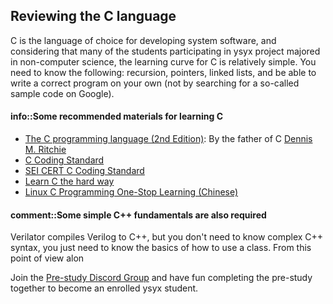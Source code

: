 <!-- ## 复习C语言 -->
## Reviewing the C language

<!-- C语言几乎是开发系统软件的不二选择,
而且考虑到参加"一生一芯"的不少同学就读的是非计算机专业,
C语言对大家来说学习的门槛也比较低.
大家需要掌握如下内容: 递归, 指针, 链表,
并且能够独立写出正确的程序(而不是在百度上搜一个所谓的示例代码). -->
C is the language of choice for developing system software, and considering that many of the students participating in ysyx project majored in non-computer science, the learning curve for C is relatively simple. You need to know the following: recursion, pointers, linked lists, and be able to write a correct program on your own (not by searching for a so-called sample code on Google).

<!-- > #### info::一些推荐的C语言学习资料
> * [Linux C编程一站式学习][linux c]
> * [The C programming language (2nd Edition)][c]:
>   真正的C语言之父是这本书的作者[Dennis M. Ritchie][ritchie], 而不是谭浩强
> * [SEI CERT C Coding Standard][cert c]

[linux c]: http://akaedu.github.io/book/
[c]: http://math.ecnu.edu.cn/~jypan/Teaching/ParaComp/books/The%20C%20Programming%20Language%202nd.pdf
[cert c]: https://wiki.sei.cmu.edu/confluence/display/c/SEI+CERT+C+Coding+Standard
[ritchie]: http://en.wikipedia.org/wiki/Dennis_Ritchie -->

#### info::Some recommended materials for learning C

*   [The C programming language (2nd Edition)](http://cslabcms.nju.edu.cn/problem_solving/images/c/cc/The_C_Programming_Language_%282nd_Edition_Ritchie_Kernighan%29.pdf): By the father of C [Dennis M. Ritchie](https://en.wikipedia.org/wiki/Dennis_Ritchie)
*   [C Coding Standard](https://users.ece.cmu.edu/~eno/coding/CCodingStandard.html)
*   [SEI CERT C Coding Standard](https://wiki.sei.cmu.edu/confluence/display/c/SEI+CERT+C+Coding+Standard)
*   [Learn C the hard way](https://learncodethehardway.org/c/)
*   [Linux C Programming One-Stop Learning (Chinese)](http://akaedu.github.io/book/)

<!-- > #### info::PA习题课资源
> 本阶段相关资源:
> * 录播
>   * [C 语言拾遗 (1): 机制 (第一次录播, 录音效果较差)][ics2020-jyy-bzhan-2]
>   * [C 语言拾遗 (2): 编程实践][ics2020-jyy-bzhan-3]
> * 课件
>   * [C 语言拾遗 (1): 机制][ics2020-jyy-slide-2]
>   * [C 语言拾遗 (2): 编程实践][ics2020-jyy-slide-3]

[ics2020-jyy-bzhan-2]: https://www.bilibili.com/video/BV1qa4y1j7xk?p=1
[ics2020-jyy-bzhan-3]: https://www.bilibili.com/video/BV1qa4y1j7xk?p=2
[ics2020-jyy-slide-2]: http://jyywiki.cn/ICS/2020/slides/2.slides
[ics2020-jyy-slide-3]: http://jyywiki.cn/ICS/2020/slides/3.slides -->

<!-- > #### comment::还需要掌握一些简单的C++基础
> verilator会编译出C++文件, 但你并不需要了解复杂的C++语法,
> 你只需要了解一些类(class)的基本使用方法就可以了.
> 单从这一点来看, 网上的很多资料都可以满足你的需求. -->

#### comment::Some simple C++ fundamentals are also required
Verilator compiles Verilog to C++, but you don't need to know complex C++ syntax, you just need to know the basics of how to use a class. From this point of view alon

<!-- 加入[预学习指导群](https://docs.qq.com/doc/DSU1teVZLR1hDcG9P)，一起愉快地完成预学习，成为一生一芯一生一芯正式学员。 -->

Join the [Pre-study Discord Group](https://discord.gg/dKyq46VeSQ) and have fun completing the pre-study together to become an enrolled ysyx student.

